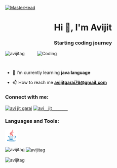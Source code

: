 [![MasterHead](https://1.bp.blogspot.com/-7A4WynwLsMw/XbBpCXG8fHI/AAAAAAAAMt4/uOa1bpLskYgrwGbllhSu2SDj_Mig8SXJQCLcBGAsYHQ/s1600/2000_600px.gif)](https://Avijit_Garai.io)
<h1 align="center">Hi 👋, I'm Avijit </h1>
<h3 align="center">Starting coding journey </h3>
<img align="right" alt="Coding" width="400" src= "https://cdn.dribbble.com/users/1162077/screenshots/3848914/programmer.gif">

<p align="left"> <img src="https://komarev.com/ghpvc/?username=avijitag&label=Profile%20views&color=0e75b6&style=flat" alt="avijitag" /> </p>

<p align="left"> <a href="https://twitter.com/" target="blank"><img src="https://img.shields.io/twitter/follow/?logo=twitter&style=for-the-badge" alt="" /></a> </p>

- 🌱 I’m currently learning **java language**

- 📫 How to reach me **avijitgarai76@gmail.com**

<h3 align="left">Connect with me:</h3>
<p align="left">
<a href="https://fb.com/avi jit garai" target="blank"><img align="center" src="https://raw.githubusercontent.com/rahuldkjain/github-profile-readme-generator/master/src/images/icons/Social/facebook.svg" alt="avi jit garai" height="30" width="40" /></a>
<a href="https://instagram.com/avi__jit________" target="blank"><img align="center" src="https://raw.githubusercontent.com/rahuldkjain/github-profile-readme-generator/master/src/images/icons/Social/instagram.svg" alt="avi__jit________" height="30" width="40" /></a>
</p>

<h3 align="left">Languages and Tools:</h3>
<p align="left"> <a href="https://www.java.com" target="_blank" rel="noreferrer"> <img src="https://raw.githubusercontent.com/devicons/devicon/master/icons/java/java-original.svg" alt="java" width="40" height="40"/> </a> </p>

<p><img align="left" src="https://github-readme-stats.vercel.app/api/top-langs?username=avijitag&show_icons=true&locale=en&layout=compact" alt="avijitag" /></p>

<p>&nbsp;<img align="center" src="https://github-readme-stats.vercel.app/api?username=avijitag&show_icons=true&locale=en" alt="avijitag" /></p>

<p><img align="center" src="https://github-readme-streak-stats.herokuapp.com/?user=avijitag&" alt="avijitag" /></p>
